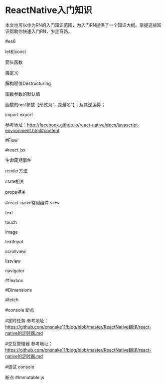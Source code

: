 # ReactNative入门知识

本文也可以作为RN的入门知识范围，为入门RN提供了一个知识大纲。掌握这些知识帮助你快速入门RN，少走弯路。

#es6

let和const

箭头函数

类定义

解构赋值Destructuring

函数参数的默认值

函数的rest参数【形式为“...变量名”】；及其逆运算；

import export

参考地址：http://facebook.github.io/react-native/docs/javascript-environment.html#content

#Flow


#react
jsx

生命周期事件

render方法

state相关

props相关


#react-naive常用组件
view

text

touch

image

textInput

scrollview

listview

navigator


#flexbox


#Dimensions

#fetch

#console
断点

#定时任务
参考地址：https://github.com/cnsnake11/blog/blob/master/ReactNative翻译/react-native的定时器.md

#交互管理器
参考地址：https://github.com/cnsnake11/blog/blob/master/ReactNative翻译/react-native的定时器.md

#调试
console

断点
#Immutable.js


